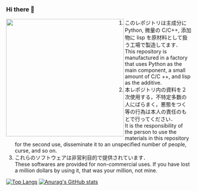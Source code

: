 ### Hi there 👋
<!--
![illust1--](https://user-images.githubusercontent.com/83063554/132269381-8451aeee-4933-40ed-aadc-b1ff7f24130d.png)
-->
<img src=https://user-images.githubusercontent.com/83063554/132269381-8451aeee-4933-40ed-aadc-b1ff7f24130d.png align=left width=320>

1. このレポジトリは主成分に Python, 微量の C/C++, 添加物に lisp を原材料として扱う工場で製造してます．  
This repository is manufactured in a factory that uses Python as the main component, a small amount of C/C ++, and lisp as the additive.
1. 本レポジトリ内の資料を２次使用する，不特定多数の人にばらまく，悪態をつく等の行為は本人の責任のもとで行ってください．  
It is the responsibility of the person to use the materials in this repository for the second use, disseminate it to an unspecified number of people, curse, and so on.
1. これらのソフトウェアは非営利目的で提供されています．  
These softwares are provided for non-commercial uses. If you have lost a million dollars by using it, that was your million, not mine.

<!--
**komoto48g/komoto48g** is a ✨ _special_ ✨ repository because its `README.md` (this file) appears on your GitHub profile.

Here are some ideas to get you started:

- 🔭 I’m currently working on ...
- 🌱 I’m currently learning ...
- 👯 I’m looking to collaborate on ...
- 🤔 I’m looking for help with ...
- 💬 Ask me about ...
- 📫 How to reach me: ...
- 😄 Pronouns: ...
- ⚡ Fun fact: ...
-->

[![Top Langs](https://github-readme-stats.vercel.app/api/top-langs/?username=komoto48g&show_icons=true&theme=tokyonight&layout=compact)](https://github.com/anuraghazra/github-readme-stats)
[![Anurag's GitHub stats](https://github-readme-stats.vercel.app/api?username=komoto48g&show_icons=true&theme=tokyonight)](https://github.com/anuraghazra/github-readme-stats)
